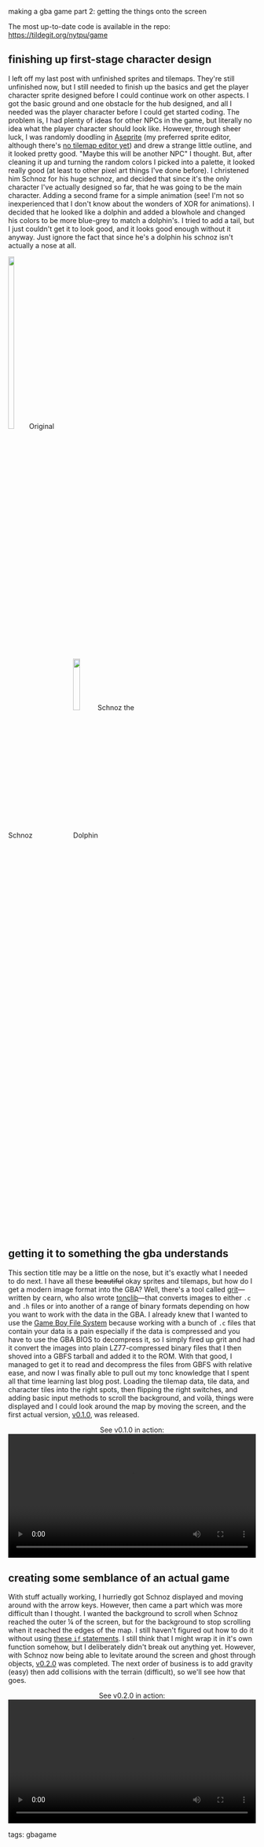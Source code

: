making a gba game part 2: getting the things onto the screen

The most up-to-date code is available in the repo: <https://tildegit.org/nytpu/game>

## finishing up first-stage character design
I left off my last post with unfinished sprites and tilemaps. They're still
unfinished now, but I still needed to finish up the basics and get the player
character sprite designed before I could continue work on other aspects. I got
the basic ground and one obstacle for the hub designed, and all I needed was
the player character before I could get started coding. The problem is, I had
plenty of ideas for other NPCs in the game, but literally no idea what the
player character should look like. However, through sheer luck, I was randomly
doodling in [Aseprite][1] (my preferred sprite editor, although there's [no
tilemap editor yet][2]) and drew a strange little outline, and it looked pretty
good. "Maybe this will be another NPC" I thought. But, after cleaning it up and
turning the random colors I picked into a palette, it looked really good (at
least to other pixel art things I've done before). I christened him Schnoz for
his huge schnoz, and decided that since it's the only character I've actually
designed so far, that he was going to be the main character. Adding a second
frame for a simple animation (see! I'm not so inexperienced that I don't know
about the wonders of XOR for animations). I decided that he looked like a
dolphin and added a blowhole and changed his colors to be more blue-grey to
match a dolphin's. I tried to add a tail, but I just couldn't get it to look
good, and it looks good enough without it anyway. Just ignore the fact that
since he's a dolphin his schnoz isn't actually a nose at all. 

<div class="image">
<div style="display:inline-block;">
<img src="https://tildegit.org/nytpu/game/raw/commit/27605ea61bbdcad4e25a6a67258043159168ceca/art/characters/schnoz_5x.gif" style="height:30%;max-width:100%;"/>
Original Schnoz
</div>
<div style="display:inline-block;height:30%;">
<img src="https://tildegit.org/nytpu/game/raw/branch/art/art/characters/schnoz_5x.gif" style="height:30%;max-width:100%;"/>
Schnoz the Dolphin
</div>
</div>

## getting it to something the gba understands
This section title may be a little on the nose, but it's exactly what I needed
to do next. I have all these <strike>beautiful</strike> okay sprites and
tilemaps, but how do I get a modern image format into the GBA? Well, there's a
tool called [grit][3]—written by cearn, who also wrote [tonclib][4]—that
converts images to either `.c` and `.h` files or into another of a range of
binary formats depending on how you want to work with the data in the GBA. I
already knew that I wanted to use the [Game Boy File System][5] because working
with a bunch of `.c` files that contain your data is a pain especially if the
data is compressed and you have to use the GBA BIOS to decompress it, so I
simply fired up grit and had it convert the images into plain LZ77-compressed
binary files that I then shoved into a GBFS tarball and added it to the ROM.
With that good, I managed to get it to read and decompress the files from GBFS
with relative ease, and now I was finally able to pull out my tonc knowledge
that I spent all that time learning last blog post. Loading the tilemap data,
tile data, and character tiles into the right spots, then flipping the right
switches, and adding basic input methods to scroll the background, and voilà,
things were displayed and I could look around the map by moving the screen, and
the first actual version, [v0.1.0][6], was released.

<div style="text-align:center;">
See v0.1.0 in action:
<video style="width:100%;" controls>
<source src="https://www.nytpu.com/video/d2d76614-fd97-4e72-85e6-698f475dd460.webm" type="video/webm">
Your browser does not support WebM or the video tag.
</video>
</div>

## creating some semblance of an actual game
With stuff actually working, I hurriedly got Schnoz displayed and moving around
with the arrow keys. However, then came a part which was more difficult than I
thought. I wanted the background to scroll when Schnoz reached the outer ¼ of
the screen, but for the background to stop scrolling when it reached the edges
of the map. I still haven't figured out how to do it without using [these `if`
statements][7]. I still think that I might wrap it in it's own function
somehow, but I deliberately didn't break out anything yet. However, with Schnoz
now being able to levitate around the screen and ghost through objects,
[v0.2.0][8] was completed. The next order of business is to add gravity (easy)
then add collisions with the terrain (difficult), so we'll see how that goes.

<div style="text-align:center;">
See v0.2.0 in action:
<video style="width:100%;" controls>
<source src="https://www.nytpu.com/video/3959702e-c0fe-49ab-ac80-033eb3d390f0.webm" type="video/webm">
Your browser does not support WebM or the video tag.
</video>
</div>

[1]: https://github.com/aseprite/aseprite
[2]: https://github.com/aseprite/aseprite/issues/977
[3]: http://www.coranac.com/projects/#grit
[4]: http://www.coranac.com/projects/tonc/
[5]: https://pineight.com/gba/#gbfs
[6]: https://tildegit.org/nytpu/game/src/tag/v0.1.0
[7]: https://tildegit.org/nytpu/game/src/tag/v0.2.0/src/main.c#L68-L82
[8]: https://tildegit.org/nytpu/game/src/tag/v0.2.0

tags: gbagame
